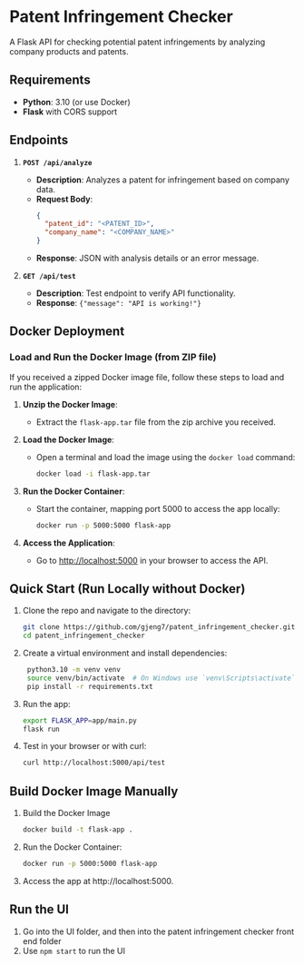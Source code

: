 # Patent Infringement Checker

A Flask API for checking potential patent infringements by analyzing company products and patents.

## Requirements

- **Python**: 3.10 (or use Docker)
- **Flask** with CORS support

## Endpoints

1. **`POST /api/analyze`**
   - **Description**: Analyzes a patent for infringement based on company data.
   - **Request Body**:
     ```json
     {
       "patent_id": "<PATENT_ID>",
       "company_name": "<COMPANY_NAME>"
     }
     ```
   - **Response**: JSON with analysis details or an error message.

2. **`GET /api/test`**
   - **Description**: Test endpoint to verify API functionality.
   - **Response**: `{"message": "API is working!"}`

## Docker Deployment

### Load and Run the Docker Image (from ZIP file)

If you received a zipped Docker image file, follow these steps to load and run the application:

1. **Unzip the Docker Image**:
   - Extract the `flask-app.tar` file from the zip archive you received.

2. **Load the Docker Image**:
   - Open a terminal and load the image using the `docker load` command:
     ```bash
     docker load -i flask-app.tar
     ```

3. **Run the Docker Container**:
   - Start the container, mapping port 5000 to access the app locally:
     ```bash
     docker run -p 5000:5000 flask-app
     ```

4. **Access the Application**:
   - Go to [http://localhost:5000](http://localhost:5000) in your browser to access the API.


## Quick Start (Run Locally without Docker)

1. Clone the repo and navigate to the directory:
   ```bash
   git clone https://github.com/gjeng7/patent_infringement_checker.git
   cd patent_infringement_checker
   ```
2. Create a virtual environment and install dependencies:
   ```bash
    python3.10 -m venv venv
    source venv/bin/activate  # On Windows use `venv\Scripts\activate`
    pip install -r requirements.txt
    ```
3. Run the app:
    ```bash
    export FLASK_APP=app/main.py
    flask run
    ```
4. Test in your browser or with curl:
    ```bash 
    curl http://localhost:5000/api/test
    ```
## Build Docker Image Manually

1. Build the Docker Image
    ```bash
    docker build -t flask-app .
    ```
2. Run the Docker Container:
    ```bash 
    docker run -p 5000:5000 flask-app
    ```
3. Access the app at http://localhost:5000.

## Run the UI 
1. Go into the UI folder, and then into the patent infringement checker front end folder
2. Use ```npm start``` to run the UI 




